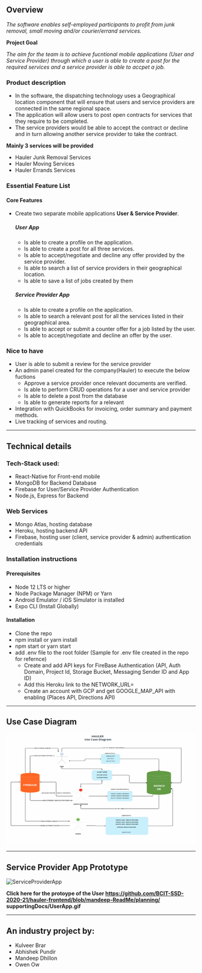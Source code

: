 
## Overview

<i>The software enables self-employed participants to profit from junk removal, small moving and/or courier/errand services.</i>

<strong>Project Goal</strong>

<i>The aim for the team is to achieve fucntional mobile applications (User and Service Provider) through which a user is able to create a post for the required services and a service provider is able to accpet a job. </i>

### Product description

- In the software, the dispatching technology uses a Geographical location component that will ensure that users and service providers are connected in the same regional space.  
- The application will allow users to post open contracts for services that they require to be completed.  
- The service providers would be able to accept the contract or decline and in turn allowing another service provider to take the contract.

<strong> Mainly 3 services will be provided </strong>

- Hauler Junk Removal Services
- Hauler Moving Services
- Hauler Errands Services

### Essential Feature List

#### Core Features
-   Create two separate mobile applications <strong>User & Service Provider</strong>.

    ##### User App
    - Is able to create a profile on the application.
    - Is able to create a post for all three services.
    - Is able to accept/negotiate and decline any offer provided by the service provider.
    - Is able to search a list of service providers in their geographical location.
    - Is able to save a list of jobs created by them

    ##### Service Provider App
    - Is able to create a profile on the application.
    - Is able to search a relevant post for all the services listed in their geographical area.
    - Is able to accept or submit a counter offer for a job listed by the user.
    - Is able to accept/negotiate and decline an offer by the user.

### Nice to have
- User is able to submit a review for the service provider
- An admin panel created for the company(Hauler) to execute the below fuctions
    - Approve a service provider once relevant documents are verified.
    - Is able to perform CRUD operations for a user and service provider
    - Is able to delete a post from the database
    - Is able to generate reports for a relevant
- Integration with QuickBooks for invoicing, order summary and payment methods.
- Live tracking of services and routing.

-----------------------------------------------------------------------------------------------------------------------------------------------

## Technical details

### Tech-Stack used:
- React-Native for Front-end mobile
- MongoDB for Backend Database
- Firebase for User/Service Provider Authentication
- Node.js, Express for Backend 

### Web Services
- Mongo Atlas, hosting database
- Heroku, hosting backend API
- Firebase, hosting user (client, service provider & admin) authentication credentials


### Installation instructions

#### Prerequisites
-   Node 12 LTS or higher
-   Node Package Manager (NPM) or Yarn
-   Android Emulator / iOS Simulator is installed
-   Expo CLI (Install Globally)

#### Installation
- Clone the repo
- npm install or yarn install
- npm start or yarn start
- add .env file to the root folder (Sample for .env file created in the repo for refernce)
    - Create and add API keys for FireBase Authentication (API, Auth Domain, Project Id, Storage Bucket, Messaging Sender ID and App ID)
    - Add this Heroku link to the NETWORK_URL= 
    - Create an account with GCP and get GOOGLE_MAP_API with enabling (Places API, Directions API)


-----------------------------------------------------------------------------------------------------------------------------------------------

## Use Case Diagram

<img src="/planning/supportingDocs/UCD.png" width="1000" alt="UCD">

-----------------------------------------------------------------------------------------------------------------------------------------------

## Service Provider App Prototype

<img src="/planning/supportingDocs/ServiceProviderApp.gif" width="350" alt="ServiceProviderApp">

<strong> Click here for the protoype of the User <link> https://github.com/BCIT-SSD-2020-21/hauler-frontend/blob/mandeep-ReadMe/planning/
supportingDocs/UserApp.gif </link> </strong> 

<hr />

## An industry project by: 

- Kulveer Brar
- Abhishek Pundir
- Mandeep Dhillon
- Owen Ow





